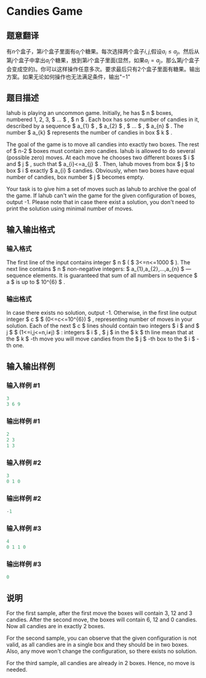 # Candies Game

## 题意翻译

有$n$个盒子，第$i$个盒子里面有$a_i$个糖果。每次选择两个盒子$i,j$,假设$a_i \le a_j$。然后从第$j$个盒子中拿出$a_i$个糖果，放到第$i$个盒子里面(显然，如果$a_i=a_j$，那么第$j$个盒子会变成空的)。你可以这样操作任意多次。要求最后只有$2$个盒子里面有糖果。输出方案。如果无论如何操作也无法满足条件，输出"$-1$"

## 题目描述

Iahub is playing an uncommon game. Initially, he has $ n $ boxes, numbered 1, 2, 3, $ ... $ , $ n $ . Each box has some number of candies in it, described by a sequence $ a_{1} $ , $ a_{2} $ , $ ... $ , $ a_{n} $ . The number $ a_{k} $ represents the number of candies in box $ k $ .

The goal of the game is to move all candies into exactly two boxes. The rest of $ n-2 $ boxes must contain zero candies. Iahub is allowed to do several (possible zero) moves. At each move he chooses two different boxes $ i $ and $ j $ , such that $ a_{i}<=a_{j} $ . Then, Iahub moves from box $ j $ to box $ i $ exactly $ a_{i} $ candies. Obviously, when two boxes have equal number of candies, box number $ j $ becomes empty.

Your task is to give him a set of moves such as Iahub to archive the goal of the game. If Iahub can't win the game for the given configuration of boxes, output -1. Please note that in case there exist a solution, you don't need to print the solution using minimal number of moves.

## 输入输出格式

### 输入格式

The first line of the input contains integer $ n $ ( $ 3<=n<=1000 $ ). The next line contains $ n $ non-negative integers: $ a_{1},a_{2},...,a_{n} $ — sequence elements. It is guaranteed that sum of all numbers in sequence $ a $ is up to $ 10^{6} $ .

### 输出格式

In case there exists no solution, output -1. Otherwise, in the first line output integer $ c $ $ (0<=c<=10^{6}) $ , representing number of moves in your solution. Each of the next $ c $ lines should contain two integers $ i $ and $ j $ $ (1<=i,j<=n,i≠j) $ : integers $ i $ , $ j $ in the $ k $ th line mean that at the $ k $ -th move you will move candies from the $ j $ -th box to the $ i $ -th one.

## 输入输出样例

### 输入样例 #1

```cpp
3
3 6 9

```
### 输出样例 #1

```cpp
2
2 3
1 3

```
### 输入样例 #2

```cpp
3
0 1 0

```
### 输出样例 #2

```cpp
-1
```


### 输入样例 #3

```cpp
4
0 1 1 0

```
### 输出样例 #3

```cpp
0

```
## 说明

For the first sample, after the first move the boxes will contain 3, 12 and 3 candies. After the second move, the boxes will contain 6, 12 and 0 candies. Now all candies are in exactly 2 boxes.

For the second sample, you can observe that the given configuration is not valid, as all candies are in a single box and they should be in two boxes. Also, any move won't change the configuration, so there exists no solution.

For the third sample, all candies are already in 2 boxes. Hence, no move is needed.

